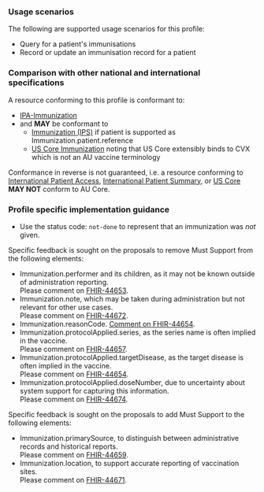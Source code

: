 ### Usage scenarios

The following are supported usage scenarios for this profile:

- Query for a patient's immunisations
- Record or update an immunisation record for a patient

### Comparison with other national and international specifications

A resource conforming to this profile is conformant to:
- [IPA-Immunization](http://hl7.org/fhir/uv/ipa/StructureDefinition/ipa-immunization)
- and **MAY** be conformant to
  - [Immunization (IPS)](https://hl7.org/fhir/uv/ips/STU1.1/StructureDefinition-Immunization-uv-ips.html) if patient is supported as Immunization.patient.reference
  - [US Core Immunization](http://hl7.org/fhir/us/core/STU6.1/StructureDefinition-us-core-immunization.html) noting that US Core extensibly binds to CVX which is not an AU vaccine terminology

Conformance in reverse is not guaranteed, i.e. a resource conforming to [International Patient Access](https://build.fhir.org/ig/HL7/fhir-ipa), [International Patient Summary](http://build.fhir.org/ig/HL7/fhir-ips), or [US Core](http://hl7.org/fhir/us/core) **MAY NOT** conform to AU Core.

### Profile specific implementation guidance
- Use the status code: `not-done` to represent that an immunization was *not* given.

<div class="request-for-feedback">
    <p>Specific feedback is sought on the proposals to remove Must Support from the following elements:
    <ul>
        <li>Immunization.performer and its children, as it may not be known outside of administration reporting.<br/>Please comment on <a href="https://jira.hl7.org/browse/FHIR-44653">FHIR-44653</a>.</li>
        <li>Immunization.note, which may be taken during administration but not relevant for other use cases.<br/>Please comment on <a href="https://jira.hl7.org/browse/FHIR-44672">FHIR-44672</a>.</li>
        <li>Immunization.reasonCode. <a href="https://jira.hl7.org/browse/FHIR-44654">Comment on FHIR-44654</a>.</li>
        <li>Immunization.protocolApplied.series, as the series name is often implied in the vaccine.<br/>Please comment on <a href="https://jira.hl7.org/browse/FHIR-44657">FHIR-44657</a>.</li>
        <li>Immunization.protocolApplied.targetDisease, as the target disease is often implied in the vaccine.<br/>Please comment on <a href="https://jira.hl7.org/browse/FHIR-44654">FHIR-44654</a>.</li>
        <li>Immunization.protocolApplied.doseNumber, due to uncertainty about system support for capturing this information.<br/>Please comment on <a href="https://jira.hl7.org/browse/FHIR-44674">FHIR-44674</a>.</li>
    </ul>
    </p>
</div>

<div class="request-for-feedback">
    <p>Specific feedback is sought on the proposals to add Must Support to the following elements:
    <ul>
        <li>Immunization.primarySource, to distinguish between administrative records and historical reports.<br/>Please comment on <a href="https://jira.hl7.org/browse/FHIR-44659">FHIR-44659</a>.</li>
        <li>Immunization.location, to support accurate reporting of vaccination sites.<br/>Please comment on <a href="https://jira.hl7.org/browse/FHIR-44671">FHIR-44671</a>.</li>
    </ul>
    </p>
</div> 
